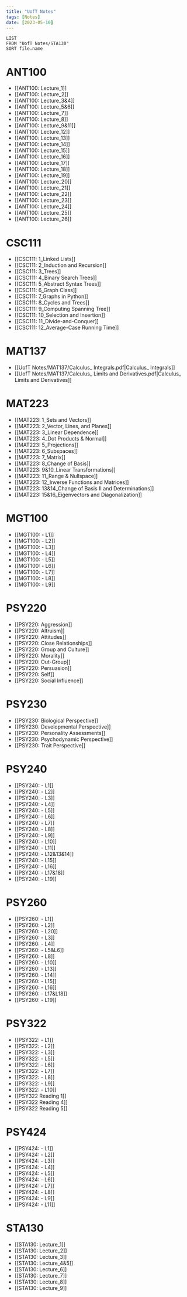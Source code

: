 ```yaml
---
title: "UofT Notes"
tags: [Notes]
date: [2023-05-10]
---
```


```dataview
LIST
FROM "UofT Notes/STA130"
SORT file.name
```

# ANT100

- [[ANT100: Lecture_1]]
- [[ANT100: Lecture_2]]
- [[ANT100: Lecture_3&4]]
- [[ANT100: Lecture_5&6]]
- [[ANT100: Lecture_7]]
- [[ANT100: Lecture_8]]
- [[ANT100: Lecture_9&11]]
- [[ANT100: Lecture_12]]
- [[ANT100: Lecture_13]]
- [[ANT100: Lecture_14]]
- [[ANT100: Lecture_15]]
- [[ANT100: Lecture_16]]
- [[ANT100: Lecture_17]]
- [[ANT100: Lecture_18]]
- [[ANT100: Lecture_19]]
- [[ANT100: Lecture_20]]
- [[ANT100: Lecture_21]]
- [[ANT100: Lecture_22]]
- [[ANT100: Lecture_23]]
- [[ANT100: Lecture_24]]
- [[ANT100: Lecture_25]]
- [[ANT100: Lecture_26]]

# CSC111

- [[CSC111: 1_Linked Lists]]
- [[CSC111: 2_Induction and Recursion]]
- [[CSC111: 3_Trees]]
- [[CSC111: 4_Binary Search Trees]]
- [[CSC111: 5_Abstract Syntax Trees]]
- [[CSC111: 6_Graph Class]]
- [[CSC111: 7_Graphs in Python]]
- [[CSC111: 8_Cycles and Trees]]
- [[CSC111: 9_Computing Spanning Tree]]
- [[CSC111: 10_Selection and Insertion]]
- [[CSC111: 11_Divide-and-Conquer]]
- [[CSC111: 12_Average-Case Running Time]]

# MAT137

- [[UofT Notes/MAT137/Calculus_ Integrals.pdf|Calculus_ Integrals]]
- [[UofT Notes/MAT137/Calculus_ Limits and Derivatives.pdf|Calculus_ Limits and Derivatives]]

# MAT223

- [[MAT223: 1_Sets and Vectors]]
- [[MAT223: 2_Vector, Lines, and Planes]]
- [[MAT223: 3_Linear Dependence]]
- [[MAT223: 4_Dot Products & Normal]]
- [[MAT223: 5_Projections]]
- [[MAT223: 6_Subspaces]]
- [[MAT223: 7_Matrix]]
- [[MAT223: 8_Change of Basis]]
- [[MAT223: 9&10_Linear Transformations]]
- [[MAT223: 11_Range & Nullspace]]
- [[MAT223: 12_Inverse Functions and Matrices]]
- [[MAT223: 13&14_Change of Basis II and Determinations]]
- [[MAT223: 15&16_Eigenvectors and Diagonalization]]

# MGT100

- [[MGT100: - L1]]
- [[MGT100: - L2]]
- [[MGT100: - L3]]
- [[MGT100: - L4]]
- [[MGT100: - L5]]
- [[MGT100: - L6]]
- [[MGT100: - L7]]
- [[MGT100: - L8]]
- [[MGT100: - L9]]

# PSY220

- [[PSY220: Aggression]]
- [[PSY220: Altruism]]
- [[PSY220: Attitudes]]
- [[PSY220: Close Relationships]]
- [[PSY220: Group and Culture]]
- [[PSY220: Morality]]
- [[PSY220: Out-Group]]
- [[PSY220: Persuasion]]
- [[PSY220: Self]]
- [[PSY220: Social Influence]]

# PSY230

- [[PSY230: Biological Perspective]]
- [[PSY230: Developmental Perspective]]
- [[PSY230: Personality Assessments]]
- [[PSY230: Psychodynamic Perspective]]
- [[PSY230: Trait Perspective]]

# PSY240

- [[PSY240: - L1]]
- [[PSY240: - L2]]
- [[PSY240: - L3]]
- [[PSY240: - L4]]
- [[PSY240: - L5]]
- [[PSY240: - L6]]
- [[PSY240: - L7]]
- [[PSY240: - L8]]
- [[PSY240: - L9]]
- [[PSY240: - L10]]
- [[PSY240: - L11]]
- [[PSY240: - L12&13&14]]
- [[PSY240: - L15]]
- [[PSY240: - L16]]
- [[PSY240: - L17&18]]
- [[PSY240: - L19]]

# PSY260

- [[PSY260: - L1]]
- [[PSY260: - L2]]
- [[PSY260: - L20]]
- [[PSY260: - L3]]
- [[PSY260: - L4]]
- [[PSY260: - L5&L6]]
- [[PSY260: - L8]]
- [[PSY260: - L10]]
- [[PSY260: - L13]]
- [[PSY260: - L14]]
- [[PSY260: - L15]]
- [[PSY260: - L16]]
- [[PSY260: - L17&L18]]
- [[PSY260: - L19]]

# PSY322

- [[PSY322: - L1]]
- [[PSY322: - L2]]
- [[PSY322: - L3]]
- [[PSY322: - L5]]
- [[PSY322: - L6]]
- [[PSY322: - L7]]
- [[PSY322: - L8]]
- [[PSY322: - L9]]
- [[PSY322: - L10]]
- [[PSY322 Reading 1]]
- [[PSY322 Reading 4]]
- [[PSY322 Reading 5]]

# PSY424

- [[PSY424: - L1]]
- [[PSY424: - L2]]
- [[PSY424: - L3]]
- [[PSY424: - L4]]
- [[PSY424: - L5]]
- [[PSY424: - L6]]
- [[PSY424: - L7]]
- [[PSY424: - L8]]
- [[PSY424: - L9]]
- [[PSY424: - L11]]

# STA130

- [[STA130: Lecture_1]]
- [[STA130: Lecture_2]]
- [[STA130: Lecture_3]]
- [[STA130: Lecture_4&5]]
- [[STA130: Lecture_6]]
- [[STA130: Lecture_7]]
- [[STA130: Lecture_8]]
- [[STA130: Lecture_9]]
